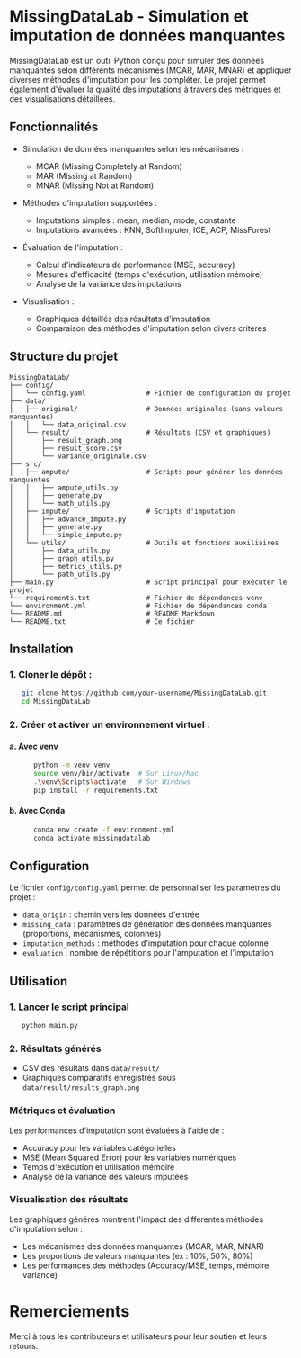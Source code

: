 # MissingDataLab  - Simulation et imputation de données manquantes

MissingDataLab est un outil Python conçu pour simuler des données manquantes selon différents mécanismes (MCAR, MAR, MNAR) et appliquer diverses méthodes d'imputation pour les compléter. 
Le projet permet également d'évaluer la qualité des imputations à travers des métriques et des visualisations détaillées.

## Fonctionnalités

- Simulation de données manquantes selon les mécanismes :
  - MCAR (Missing Completely at Random)
  - MAR (Missing at Random)
  - MNAR (Missing Not at Random)

- Méthodes d'imputation supportées :
  - Imputations simples : mean, median, mode, constante
  - Imputations avancées : KNN, SoftImputer, ICE, ACP, MissForest

- Évaluation de l'imputation :
  - Calcul d'indicateurs de performance (MSE, accuracy)
  - Mesures d'efficacité (temps d'exécution, utilisation mémoire)
  - Analyse de la variance des imputations

- Visualisation :
  - Graphiques détaillés des résultats d'imputation
  - Comparaison des méthodes d'imputation selon divers critères

## Structure du projet

```tree
MissingDataLab/
├── config/
│   └── config.yaml               # Fichier de configuration du projet
├── data/
│   ├── original/                 # Données originales (sans valeurs manquantes)
│   │   └── data_original.csv
│   └── result/                   # Résultats (CSV et graphiques)
│       ├── result_graph.png
│       ├── result_score.csv
│       └── variance_originale.csv
├── src/
│   ├── ampute/                   # Scripts pour générer les données manquantes
│   │   ├── ampute_utils.py
│   │   ├── generate.py
│   │   └── math_utils.py
│   ├── impute/                   # Scripts d'imputation
│   │   ├── advance_impute.py
│   │   ├── generate.py
│   │   └── simple_impute.py
│   └── utils/                    # Outils et fonctions auxiliaires
│       ├── data_utils.py
│       ├── graph_utils.py
│       ├── metrics_utils.py
│       └── path_utils.py
├── main.py                       # Script principal pour exécuter le projet
└── requirements.txt              # Fichier de dépendances venv
└── environment.yml               # Fichier de dépendances conda
└── README.md                     # README Markdown
└── README.txt                    # Ce fichier
```

## Installation

### 1. Cloner le dépôt :

```bash
   git clone https://github.com/your-username/MissingDataLab.git
   cd MissingDataLab
```

### 2. Créer et activer un environnement virtuel :

   #### a. Avec venv

```bash
      python -m venv venv
      source venv/bin/activate  # Sur Linux/Mac
      .\venv\Scripts\activate   # Sur Windows
      pip install -r requirements.txt
```

   #### b. Avec Conda

```bash
      conda env create -f environment.yml
      conda activate missingdatalab
```


## Configuration

Le fichier `config/config.yaml` permet de personnaliser les paramètres du projet :

- `data_origin` : chemin vers les données d'entrée
- `missing_data` : paramètres de génération des données manquantes (proportions, mécanismes, colonnes)
- `imputation_methods` : méthodes d'imputation pour chaque colonne
- `evaluation` : nombre de répétitions pour l'amputation et l'imputation

## Utilisation

### 1. Lancer le script principal

```bash
   python main.py
```

### 2. Résultats générés

   - CSV des résultats dans `data/result/`
   - Graphiques comparatifs enregistrés sous `data/result/results_graph.png`

### Métriques et évaluation

Les performances d'imputation sont évaluées à l'aide de :

- Accuracy pour les variables catégorielles
- MSE (Mean Squared Error) pour les variables numériques
- Temps d'exécution et utilisation mémoire
- Analyse de la variance des valeurs imputées

### Visualisation des résultats

Les graphiques générés montrent l'impact des différentes méthodes d'imputation selon :

- Les mécanismes des données manquantes (MCAR, MAR, MNAR)
- Les proportions de valeurs manquantes (ex : 10%, 50%, 80%)
- Les performances des méthodes (Accuracy/MSE, temps, mémoire, variance)

# Remerciements

Merci à tous les contributeurs et utilisateurs pour leur soutien et leurs retours.